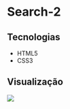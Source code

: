 # Search-2

## Tecnologias

<ul>
  <li>HTML5</li>
  <li>CSS3</li>
</ul>

## Visualização

<img src="Video_1662913694.wmv">
